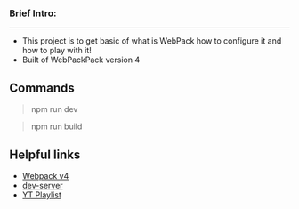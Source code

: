 ### Brief Intro:

<hr />

- This project is to get basic of what is WebPack how to configure it and how to play with it!
- Built of WebPackPack version 4

## Commands

> npm run dev

> npm run build

## Helpful links

- [Webpack v4](https://v4.webpack.js.org/)
- [dev-server](https://webpack.js.org/configuration/dev-server)
- [YT Playlist](https://www.youtube.com/playlist?list=PLYxzS__5yYQl9-x04VPyDecyPdNPAPmFQ)
